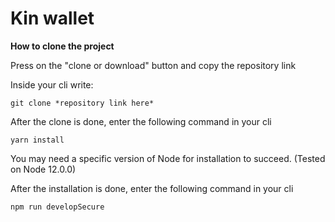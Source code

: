 # Kin wallet

**How to clone the project**

Press on the "clone or download" button and copy the repository link

Inside your cli write:

    git clone *repository link here*

After the clone is done, enter the following command in your cli

    yarn install

You may need a specific version of Node for installation to succeed. (Tested on Node 12.0.0)

After the installation is done, enter the following command in your cli

    npm run developSecure
